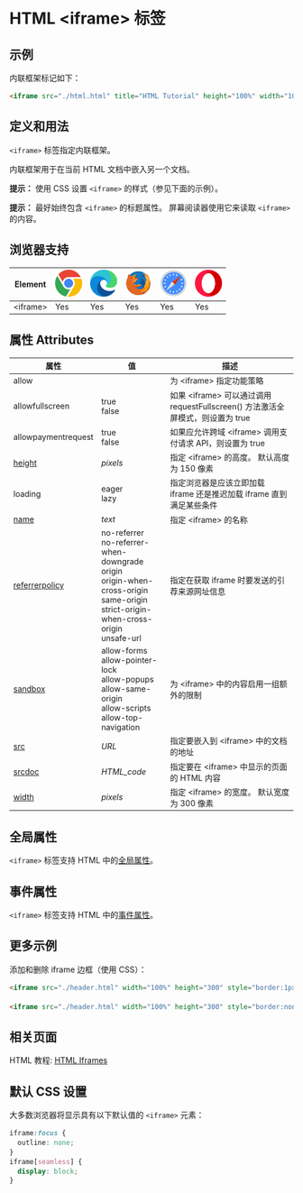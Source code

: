 HTML \<iframe> 标签
===

## 示例

内联框架标记如下：

```html idoc:preview
<iframe src="./html.html" title="HTML Tutorial" height="100%" width="100%"></iframe>
```
<!--rehype:style=min-height: 260px;-->

## 定义和用法

`<iframe>` 标签指定内联框架。

内联框架用于在当前 HTML 文档中嵌入另一个文档。

**提示：** 使用 CSS 设置 `<iframe>` 的样式（参见下面的示例）。

**提示：** 最好始终包含 `<iframe>` 的标题属性。 屏幕阅读器使用它来读取 `<iframe>` 的内容。

## 浏览器支持

| Element | ![chrome][1] | ![edge][2] | ![firefox][3] | ![safari][4] | ![opera][5] |
| ------- | --- | --- | --- | --- | --- |
| \<iframe> | Yes | Yes | Yes | Yes | Yes |

## 属性 Attributes

| 属性 | 值 | 描述 |
| ---- | ---- | ---- |
| allow |   | 为 \<iframe> 指定功能策略 |
| allowfullscreen | true <br /> false | 如果 \<iframe> 可以通过调用 requestFullscreen() 方法激活全屏模式，则设置为 true |
| allowpaymentrequest | true <br /> false | 如果应允许跨域 \<iframe> 调用支付请求 API，则设置为 true |
| [height](./iframe_height.md) | *pixels* | 指定 \<iframe> 的高度。 默认高度为 150 像素 |
| loading | eager <br /> lazy | 指定浏览器是应该立即加载 iframe 还是推迟加载 iframe 直到满足某些条件 |
| [name](./iframe_name.md) | *text* | 指定 \<iframe> 的名称 |
| [referrerpolicy](./iframe_referrerpolicy.md) | no-referrer<br />no-referrer-when-downgrade<br />origin<br />origin-when-cross-origin<br />same-origin<br />strict-origin-when-cross-origin<br />unsafe-url | 指定在获取 iframe 时要发送的引荐来源网址信息 |
| [sandbox](./iframe_sandbox.md) | allow-forms<br />allow-pointer-lock<br />allow-popups<br />allow-same-origin<br />allow-scripts<br />allow-top-navigation | 为 \<iframe> 中的内容启用一组额外的限制 |
| [src](./iframe_src.md) | *URL* | 指定要嵌入到 \<iframe> 中的文档的地址 |
| [srcdoc](./iframe_srcdoc.md) | *HTML\_code* | 指定要在 \<iframe> 中显示的页面的 HTML 内容 |
| [width](./iframe_width.md) | *pixels* | 指定 \<iframe> 的宽度。 默认宽度为 300 像素 |

## 全局属性

`<iframe>` 标签支持 HTML 中的[全局属性](../reference/standardattributes.md)。

## 事件属性

`<iframe>` 标签支持 HTML 中的[事件属性](../reference/eventattributes.md)。

## 更多示例

添加和删除 iframe 边框（使用 CSS）：

```html idoc:preview
<iframe src="./header.html" width="100%" height="300" style="border:1px solid black;"></iframe>

<iframe src="./header.html" width="100%" height="300" style="border:none;"></iframe>
```
<!--rehype:style=min-height: 260px;-->

## 相关页面

HTML 教程: [HTML Iframes](../tutorial/iframe.md)

## 默认 CSS 设置

大多数浏览器将显示具有以下默认值的 `<iframe>` 元素：

```css
iframe:focus {
  outline: none;
}
iframe[seamless] {
  display: block;
}
```

[1]: ../assets/chrome.svg
[2]: ../assets/edge.svg
[3]: ../assets/firefox.svg
[4]: ../assets/safari.svg
[5]: ../assets/opera.svg